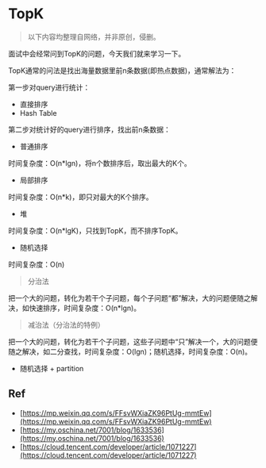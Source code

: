 # TopK

> 以下内容均整理自网络，并非原创，侵删。

面试中会经常问到TopK的问题，今天我们就来学习一下。

TopK通常的问法是找出海量数据里前n条数据(即热点数据)，通常解法为：

第一步对query进行统计：

- 直接排序
- Hash Table

第二步对统计好的query进行排序，找出前n条数据：

- 普通排序 
    
时间复杂度：O(n\*lgn)，将n个数排序后，取出最大的K个。

- 局部排序 

时间复杂度：O(n\*k)，即只对最大的K个排序。

- 堆 

时间复杂度：O(n\*lgK)，只找到TopK，而不排序TopK。

- 随机选择 

时间复杂度：O(n)
    
> 分治法 

把一个大的问题，转化为若干个子问题，每个子问题“都”解决，大的问题便随之解决，如快速排序，时间复杂度：O(n\*lgn)。
    
> 减治法（分治法的特例）

把一个大的问题，转化为若干个子问题，这些子问题中“只”解决一个，大的问题便随之解决，如二分查找，时间复杂度：O(lgn)；随机选择，时间复杂度：O(n)。

- 随机选择 + partition







## Ref

- [https://mp.weixin.qq.com/s/FFsvWXiaZK96PtUg-mmtEw](https://mp.weixin.qq.com/s/FFsvWXiaZK96PtUg-mmtEw)
- [https://my.oschina.net/7001/blog/1633536](https://my.oschina.net/7001/blog/1633536)
- [https://cloud.tencent.com/developer/article/1071227](https://cloud.tencent.com/developer/article/1071227)


